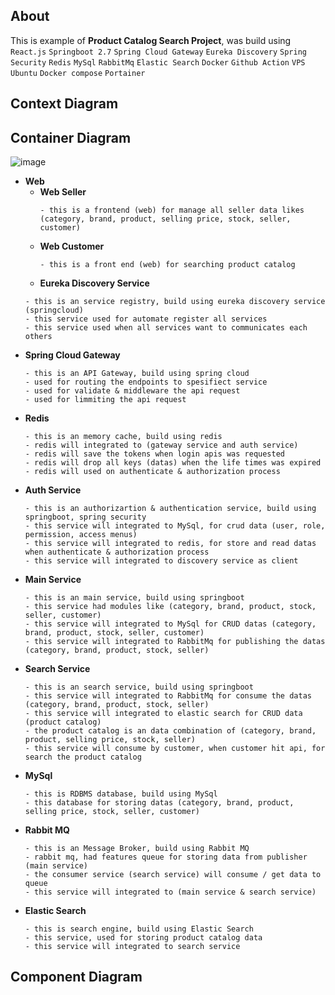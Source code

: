 ## About

This is example of **Product Catalog Search Project**, was build using `React.js` `Springboot 2.7` `Spring Cloud Gateway` `Eureka Discovery` `Spring Security` `Redis` `MySql` `RabbitMq` `Elastic Search` `Docker` `Github Action` `VPS Ubuntu` `Docker compose` `Portainer`


## Context Diagram

## Container Diagram
![image](https://github.com/elastic-search-product-catalog/.github/assets/11941308/3c94b7a8-5159-4987-9787-69de2fb7c207)

- **Web**
  - **Web Seller**
    ```
    - this is a frontend (web) for manage all seller data likes (category, brand, product, selling price, stock, seller, customer)
    ```
  - **Web Customer**
    ```
    - this is a front end (web) for searching product catalog
    ```
  - **Eureka Discovery Service**
  ```
  - this is an service registry, build using eureka discovery service (springcloud)
  - this service used for automate register all services
  - this service used when all services want to communicates each others 
  ```
- **Spring Cloud Gateway**
  ```
  - this is an API Gateway, build using spring cloud
  - used for routing the endpoints to spesifiect service
  - used for validate & middleware the api request
  - used for limmiting the api request    
  ```
- **Redis**
  ```
  - this is an memory cache, build using redis
  - redis will integrated to (gateway service and auth service) 
  - redis will save the tokens when login apis was requested
  - redis will drop all keys (datas) when the life times was expired
  - redis will used on authenticate & authorization process  
  ```  
- **Auth Service**
  ```
  - this is an authorizartion & authentication service, build using springboot, spring security  
  - this service will integrated to MySql, for crud data (user, role, permission, access menus)
  - this service will integrated to redis, for store and read datas when authenticate & authorization process
  - this service will integrated to discovery service as client  
  ```
- **Main Service**
  ```
  - this is an main service, build using springboot
  - this service had modules like (category, brand, product, stock, seller, customer)
  - this service will integrated to MySql for CRUD datas (category, brand, product, stock, seller, customer)
  - this service will integrated to RabbitMq for publishing the datas (category, brand, product, stock, seller)
  ```
- **Search Service**
  ```
  - this is an search service, build using springboot
  - this service will integrated to RabbitMq for consume the datas (category, brand, product, stock, seller)
  - this service will integrated to elastic search for CRUD data (product catalog)
  - the product catalog is an data combination of (category, brand, product, selling price, stock, seller)
  - this service will consume by customer, when customer hit api, for search the product catalog
  ```
- **MySql**
  ```
  - this is RDBMS database, build using MySql
  - this database for storing datas (category, brand, product, selling price, stock, seller, customer) 
  ```
- **Rabbit MQ**
  ```
  - this is an Message Broker, build using Rabbit MQ
  - rabbit mq, had features queue for storing data from publisher (main service)
  - the consumer service (search service) will consume / get data to queue
  - this service will integrated to (main service & search service)
  ```    
- **Elastic Search**
  ```
  - this is search engine, build using Elastic Search
  - this service, used for storing product catalog data
  - this service will integrated to search service 
  ```

## Component Diagram  




